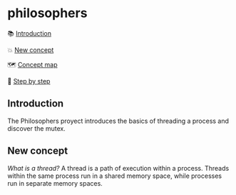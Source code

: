 # philosophers
:books: [Introduction](#introduction)

 :collision: [New concept](#new-concept)
 
:world_map: [Concept map](#how-it-works)
 
:footprints: [Step by step](#step-by-step)

## Introduction
The Philosophers proyect introduces the basics of threading a process and discover the mutex.


## New concept
*What is a thread?* 
A thread is a path of execution within a process. Threads within the same process run in a shared memory space, while processes run in separate memory spaces.
